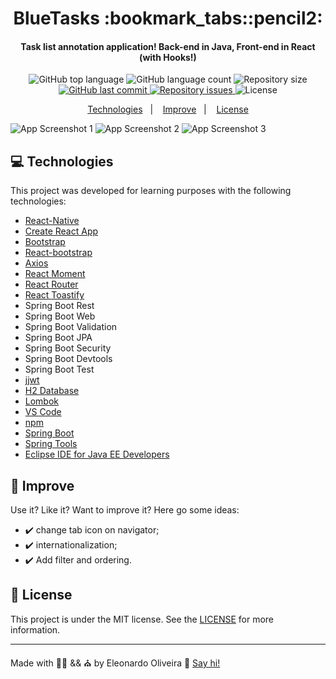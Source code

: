 <h1 align="center">
    BlueTasks :bookmark_tabs::pencil2:
</h1>

<h4 align="center">
    Task list annotation application! Back-end in Java, Front-end in React (with Hooks!)
</h4>

<p align="center">
    <img alt="GitHub top language" src="https://img.shields.io/github/languages/top/eleonardoro/BlueTasks.svg">
    <img alt="GitHub language count" src="https://img.shields.io/github/languages/count/eleonardoro/BlueTasks.svg">
    <img alt="Repository size" src="https://img.shields.io/github/repo-size/eleonardoro/BlueTasks.svg">
    <a href="https://github.com/eleonardoro/BlueTasks/commits/master">
        <img alt="GitHub last commit" src="https://img.shields.io/github/last-commit/eleonardoro/BlueTasks.svg">
    </a>
    <a href="https://github.com/eleonardoro/BlueTasks/issues">
        <img alt="Repository issues" src="https://img.shields.io/github/issues/eleonardoro/BlueTasks.svg">
    </a>
    <img alt="License" src="https://img.shields.io/badge/license-MIT-yellowgreen">
</p>

<p align="center">
    <a href="#computer-technologies">Technologies</a>&nbsp;&nbsp;&nbsp;|&nbsp;&nbsp;&nbsp;
    <a href="#page_facing_up-improve">Improve</a>&nbsp;&nbsp;&nbsp;|&nbsp;&nbsp;&nbsp;
    <a href="#memo-license">License</a>
</p>

![App Screenshot 1](https://res.cloudinary.com/eleonardoro/image/upload/v1613159720/BlueTasks-1_hkqkq6.png)
![App Screenshot 2](https://res.cloudinary.com/eleonardoro/image/upload/v1613159720/BlueTasks-2_ew7iw5.png)
![App Screenshot 3](https://res.cloudinary.com/eleonardoro/image/upload/v1613159720/BlueTasks-3_xrkeu5.png)

## :computer: Technologies

This project was developed for learning purposes with the following technologies:

- [React-Native](https://facebook.github.io/react-native/)
- [Create React App](https://github.com/facebook/create-react-app)
- [Bootstrap](https://getbootstrap.com/)
- [React-bootstrap](https://react-bootstrap.github.io/)
- [Axios]()
- [React Moment](https://www.npmjs.com/package/react-moment)
- [React Router](https://reactrouter.com/)
- [React Toastify](https://fkhadra.github.io/react-toastify/introduction)
- Spring Boot Rest
- Spring Boot Web
- Spring Boot Validation
- Spring Boot JPA
- Spring Boot Security
- Spring Boot Devtools
- Spring Boot Test
- [jjwt](https://github.com/jwtk/jjwt)
- [H2 Database](https://www.h2database.com/html/main.html)
- [Lombok](https://projectlombok.org/)
- [VS Code][vc]
- [npm][npm]
- [Spring Boot](https://spring.io/projects/spring-boot)
- [Spring Tools](https://spring.io/tools)
- [Eclipse IDE for Java EE Developers](https://github.com/eleonardoro/BlueFood-Java/blob/master/ecl)



## :page_facing_up: Improve

Use it? Like it? Want to improve it? Here go some ideas:
 - :heavy_check_mark: change tab icon on navigator;
 - :heavy_check_mark: internationalization;
 - :heavy_check_mark: Add filter and ordering.


## :memo: License
This project is under the MIT license. See the
[LICENSE](https://github.com/eleonardoro/BlueTasks/blob/master/LICENSE) for more information.

---

Made with :purple_heart::heartpulse: && :church: by Eleonardo Oliveira :wave: [Say
hi!](https://www.linkedin.com/in/eleonardo/)

[nodejs]: https://nodejs.org/
[npm]: https://www.npmjs.com/
[vc]: https://code.visualstudio.com/
